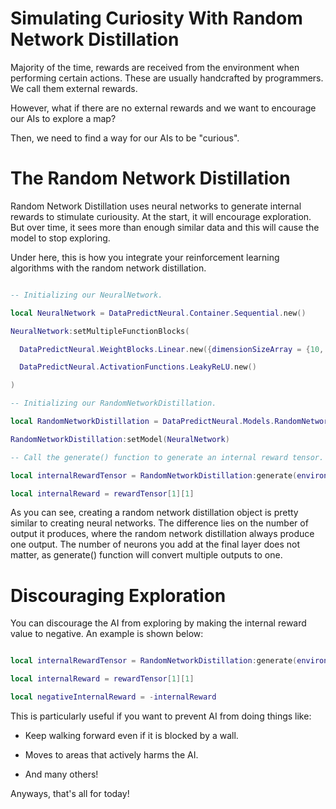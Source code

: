 # Simulating Curiosity With Random Network Distillation

Majority of the time, rewards are received from the environment when performing certain actions. These are usually handcrafted by programmers. We call them external rewards.

However, what if there are no external rewards and we want to encourage our AIs to explore a map?

Then, we need to find a way for our AIs to be "curious".

# The Random Network Distillation

Random Network Distillation uses neural networks to generate internal rewards to stimulate curiousity. At the start, it will encourage exploration. But over time, it sees more than enough similar data and this will cause the model to stop exploring.

Under here, this is how you integrate your reinforcement learning algorithms with the random network distillation.

```lua

-- Initializing our NeuralNetwork.

local NeuralNetwork = DataPredictNeural.Container.Sequential.new()

NeuralNetwork:setMultipleFunctionBlocks(

  DataPredictNeural.WeightBlocks.Linear.new({dimensionSizeArray = {10, 1}}),

  DataPredictNeural.ActivationFunctions.LeakyReLU.new()

)

-- Initializing our RandomNetworkDistillation.

local RandomNetworkDistillation = DataPredictNeural.Models.RandomNetworkDistillation.new()

RandomNetworkDistillation:setModel(NeuralNetwork)

-- Call the generate() function to generate an internal reward tensor.

local internalRewardTensor = RandomNetworkDistillation:generate(environmentFeatureTensor)

local internalReward = rewardTensor[1][1]

```

As you can see, creating a random network distillation object is pretty similar to creating neural networks. The difference lies on the number of output it produces, where the random network distillation always produce one output. The number of neurons you add at the final layer does not matter, as generate() function will convert multiple outputs to one.

# Discouraging Exploration

You can discourage the AI from exploring by making the internal reward value to negative. An example is shown below:

```lua

local internalRewardTensor = RandomNetworkDistillation:generate(environmentFeatureTensor)

local internalReward = rewardTensor[1][1]

local negativeInternalReward = -internalReward

```

This is particularly useful if you want to prevent AI from doing things like:

* Keep walking forward even if it is blocked by a wall.

* Moves to areas that actively harms the AI.

* And many others!

Anyways, that's all for today!
